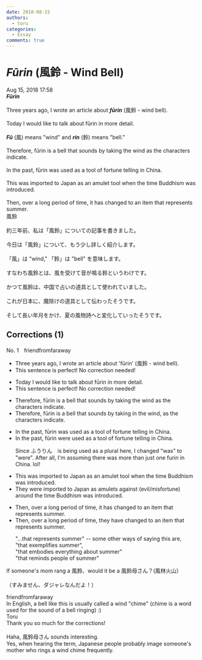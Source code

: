 ```yaml
---
date: 2018-08-15
authors:
  - toru
categories:
  - Essay
comments: true
---
```


# <strong><em>Fūrin</strong></em> (風鈴 - Wind Bell)
<div class="date">Aug 15, 2018 17:58</div>
<div id="post"><div id="body_show_ori">
<strong><em>Fūrin</strong></em><br/><br/>Three years ago, I wrote an article about <strong><em>fūrin</em></strong> (風鈴 - wind bell).<br/><br/>Today I would like to talk about fūrin in more detail.<br/><br/><strong><em>Fū</em></strong> (風) means "wind" and <strong><em>rin</em></strong> (鈴) means "bell."<br/><br/>Therefore, fūrin is a bell that sounds by taking the wind as the characters indicate.<br/><br/>In the past, fūrin was used as a tool of fortune telling in China.<br/><br/>This was imported to Japan as an amulet tool when the time Buddhism was introduced.<br/><br/>Then, over a long period of time, it has changed to an item that represents summer.
</div></div>

<!-- more -->

<div id="post_ja"><div id="body_show_mo">
風鈴<br/><br/>約三年前、私は「風鈴」についての記事を書きました。<br/><br/>今日は「風鈴」について、もう少し詳しく紹介します。<br/><br/>「風」は "wind," 「鈴」は "bell" を意味します。<br/><br/>すなわち風鈴とは、風を受けて音が鳴る鈴というわけです。<br/><br/>かつて風鈴は、中国で占いの道具として使われていました。<br/><br/>これが日本に、魔除けの道具として伝わったそうです。<br/><br/>そして長い年月をかけ、夏の風物詩へと変化していったそうです。
</div></div>

## Corrections (1)
<div id="block"><div class="first_name"> No. 1　<span class="just_name">friendfromfaraway</span></div><div id="block2">
<ul class="correction_field">
<li class="incorrect">Three years ago, I wrote an article about 'fūrin' (風鈴 - wind bell).</li>
<li class="corrected perfect">This sentence is perfect! No correction needed!</li>
</ul>
<ul class="correction_field">
<li class="incorrect">Today I would like to talk about fūrin in more detail.</li>
<li class="corrected perfect">This sentence is perfect! No correction needed!</li>
</ul>
<ul class="correction_field">
<li class="incorrect">Therefore, fūrin is a bell that sounds by taking the wind as the characters indicate.</li>
<li class="corrected correct">
Therefore, fūrin is a bell that sounds by taking <span class="f_blue">in </span>the wind, as the characters indicate.
</li>
</ul>
<ul class="correction_field">
<li class="incorrect">In the past, fūrin was used as a tool of fortune telling in China.</li>
<li class="corrected correct">
In the past, fūrin <span class="f_blue">were </span>used as a tool of fortune telling in China.
<p class="correction_comment">Since ふうりん　is being used as a plural here, I changed "was" to "were". After all, I'm assuming there was more than just one furin in China. lol!</p>
</li>
</ul>
<ul class="correction_field">
<li class="incorrect">This was imported to Japan as an amulet tool when the time Buddhism was introduced.</li>
<li class="corrected correct">
<span class="f_blue">They were </span>imported to Japan as amulet<span class="f_blue">s against (</span>evil/misfortune) <span class="f_blue">around </span>the time Buddhism was introduced.
</li>
</ul>
<ul class="correction_field">
<li class="incorrect">Then, over a long period of time, it has changed to an item that represents summer.</li>
<li class="corrected correct">
Then, over a long period of time, they <span class="f_blue">have </span>changed to an item that represents summer.
<p class="correction_comment">"...that represents summer" -- some other ways of saying this are, <br/>"that exemplifies summer", <br/>"that embodies everything about summer"<br/>"that reminds people of summer"</p>
</li>
</ul>
<p class="comment_small">
 If someone's mom rang a 風鈴、would it be a 風鈴母さん？(風林火山）
 <br/>
 <br/>
 （すみません、ダジャレなんだよ！）
</p>

</div><div class="name"><span class="just_name">friendfromfaraway</span><br>
In English, a bell like this is usually called a wind "chime" (chime is a word used for the sound of a bell ringing) :)
</div>
<div class="name"><span class="just_name">Toru</span><br>
Thank you so much for the corrections!<br/><br/>Haha, 風鈴母さん sounds interesting.<br/>Yes, when hearing the term, Japanese people probably image someone's mother who rings a wind chime frequently.
</div>
</div>
